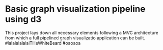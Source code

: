 # Basic graph visualization pipeline using d3

This project lays down all necessary elements following a MVC architecture from which a full pipelined graph visualizatio application can be built.
#lalalalalalalTHeWhiteBeard
#oaoaoa
